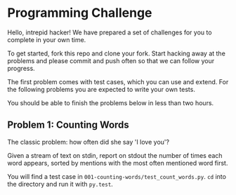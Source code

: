 # Programming Challenge

Hello, intrepid hacker! We have prepared a set of challenges for you to complete in your own time.

To get started, fork this repo and clone your fork. Start hacking away at the problems and please commit and push often so that we can follow your progress.

The first problem comes with test cases, which you can use and extend. For the following problems you are expected to write your own tests.

You should be able to finish the problems below in less than two hours.


## Problem 1: Counting Words

The classic problem: how often did she say 'I love you'?

Given a stream of text on stdin, report on stdout the number of times each word appears, sorted by mentions with the most often mentioned word first.

You will find a test case in `001-counting-words/test_count_words.py`. `cd` into the directory and run it with `py.test`.

